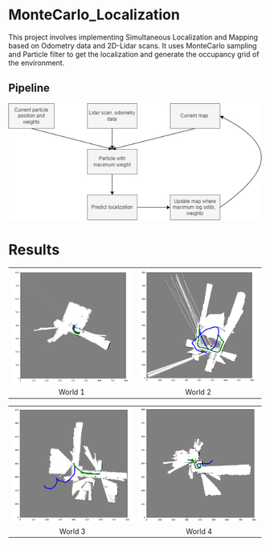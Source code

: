 # MonteCarlo_Localization

This project involves implementing Simultaneous Localization and Mapping based on Odometry data and 2D-Lidar scans. It uses MonteCarlo sampling and Particle filter to get the localization and generate the occupancy grid of the environment. 

## Pipeline

<p float="center">
  <img src="./Results/PF_diag.jpg" alt="Algorithm" class="center">
</p>


# Results

<table>
  <tr>
      <td align = "center"> <img src="./Results/map1.PNG" /> </td>
      <td align = "center"> <img src="./Results/map2.PNG" /> </td>
  </tr>
  <tr>
      <td align = "center"> World 1 </td>
      <td align = "center"> World 2 </td>
  </tr>
</table>

<table>
  <tr>
      <td align = "center"> <img src="./Results/map3.PNG" /> </td>
      <td align = "center"> <img src="./Results/map4.PNG" /> </td>
  </tr>
  <tr>
      <td align = "center"> World 3 </td>
      <td align = "center"> World 4 </td>
  </tr>
</table>
